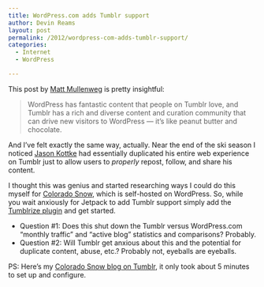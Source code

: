 ```yaml
---
title: WordPress.com adds Tumblr support
author: Devin Reams
layout: post
permalink: /2012/wordpress-com-adds-tumblr-support/
categories:
  - Internet
  - WordPress

---
```

This post by [Matt Mullenweg][1] is pretty insightful:

> WordPress has fantastic content that people on Tumblr love, and Tumblr has a rich and diverse content and curation community that can drive new visitors to WordPress — it’s like peanut butter and chocolate.

And I&#8217;ve felt exactly the same way, actually. Near the end of the ski season I noticed [Jason Kottke][2] had essentially duplicated his entire web experience on Tumblr just to allow users to *properly* repost, follow, and share his content.

I thought this was genius and started researching ways I could do this myself for [Colorado Snow][3], which is self-hosted on WordPress. So, while you wait anxiously for Jetpack to add Tumblr support simply add the [Tumblrize plugin][4] and get started.

*   Question #1: Does this shut down the Tumblr versus WordPress.com &#8220;monthly traffic&#8221; and &#8220;active blog&#8221; statistics and comparisons? Probably.
*   Question #2: Will Tumblr get anxious about this and the potential for duplicate content, abuse, etc.? Probably not, eyeballs are eyeballs.

PS: Here&#8217;s my [Colorado Snow blog on Tumblr][5], it only took about 5 minutes to set up and configure.

 [1]: http://ma.tt/2012/06/tumblr-support-in-wordpress/
 [2]: http://kottke.org/12/04/kottke-redesign-by-the-numbers
 [3]: http://cosnow.com
 [4]: http://wordpress.org/extend/plugins/tumblrize/
 [5]: http://coloradosnow.tumblr.com